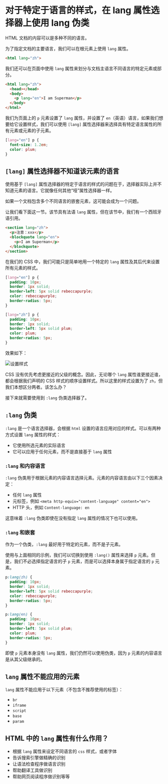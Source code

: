 # 对于特定于语言的样式，在 lang 属性选择器上使用 lang 伪类

HTML 文档的内容可以是多种不同的语言。

为了指定文档的主要语言，我们可以在根元素上使用 `lang` 属性。

```html
<html lang="zh">
```

我们还可以在页面中使用 `lang` 属性来划分与文档主语言不同语言的特定元素或部分。

```html
<html lang="zh">
  <head></head>
  <body>
    <p lang="en">I am Superman</p>
  </body>
</html>
```

我们为页面上的 `p` 元素设置了 `lang` 属性，并设置了 `en`（英语）语言，如果我们想要给它设置样式，我们可以使用 `[lang]` 属性选择器来选择具有特定语言属性的所有元素或元素的子元素。

```css
[lang="en"] p {
  font-size: 1.2em;
  color: plum;
}
```

## `[lang]` 属性选择器不知道该元素的语言

使用基于 `[lang]` 属性选择器的特定于语言的样式的问题在于，选择器实际上并不知道元素的语言。它就像任何其他“哑”属性选择器一样。

如果一个文档包含多个不同语言的嵌套元素，这可能会成为一个问题。

让我们看下面这一节。该节具有法语 `lang` 属性，但在该节中，我们有一个西班牙语引用。

```html
<section lang="zh">
  <p>注意：xxx</p>
  <blockquote lang="en">
    <p>I am Superman</p>
  </blockquote>
</section>
```

在我们的 CSS 中，我们可能只是简单地用一个特定的 `lang` 属性及其后代来设置所有元素的样式。

```css
[lang="en"] p {
  padding: 10px;
  border: 1px solid;
  border-left: 5px solid rebeccapurple;
  color: rebeccapurple;
  border-radius: 5px;
}

[lang="zh"] p {
  padding: 10px;
  border: 1px solid;
  border-left: 5px solid plum;
  color: plum;
  border-radius: 5px;
}
```

效果如下：

![设置样式](https://upload-images.jianshu.io/upload_images/18281896-8cd0f01ff1286191.png?imageMogr2/auto-orient/strip%7CimageView2/2/w/1240)

CSS 没有优先考虑更接近的父级的概念。因此，无论哪个 `lang` 属性谁更接近谁，都会根据我们声明的 CSS 样式的顺序设置样式。所以这里的样式设置为了 `zh`，但我们本想区分两者。该怎么办？

接下来就需要使用到 `:lang` 伪类选择器了。

## `:lang` 伪类

`:lang` 是一个语言选择器，会根据 `html` 设置的语言应用对应的样式。可以有两种方式设置 `lang` 属性的样式：

- 它使用所选元素的实际语言
- 它可以应用于任何元素，而不是直接基于 `lang` 属性

### `:lang` 和内容语言

`:lang` 伪类用于根据元素的内容语言选择元素。元素的内容语言由以下三个因素决定：

- 任何 `lang` 属性
- 元标签，例如 `<meta http-equiv="content-language" content="en">`
- HTTP 头，例如 `Content-language: en`

这意味着 `:lang` 伪类即使在没有指定 `lang` 属性的情况下也可以使用。

### `:lang` 和嵌套

作为一个伪类，`:lang` 最好用于特定的元素，而不是子元素。

使用与上面相同的示例，我们可以切换到使用 `:lang()` 属性来选择 `p` 元素。但是，我们不必选择指定语言的子 `p` 元素，而是可以选择本身属于指定语言的 `p` 元素。

```css
p:lang(zh) {
  padding: 10px;
  border: 1px solid;
  border-left: 5px solid rebeccapurple;
  color: rebeccapurple;
  border-radius: 5px;
}

p:lang(en) {
  padding: 10px;
  border: 1px solid;
  border-left: 5px solid plum;
  color: plum;
  border-radius: 5px;
}
```

即使 `p` 元素本身没有 `lang` 属性，我们仍然可以使用伪类，因为 `p` 元素的内容语言是从其父级继承的。

## `lang` 属性不能应用的元素

`lang` 属性不能应用于以下元素（不包含不推荐使用的标签）：

- `br`
- `iframe`
- `script`
- `base`
- `param`

## HTML 中的 `lang` 属性有什么作用？

- 根据 `lang` 属性来设定不同语言的 `css` 样式，或者字体
- 告诉搜索引擎做精确的识别
- 让语法检查程序做语言识别
- 帮助翻译工具做识别
- 帮助网页阅读程序做识别等等
